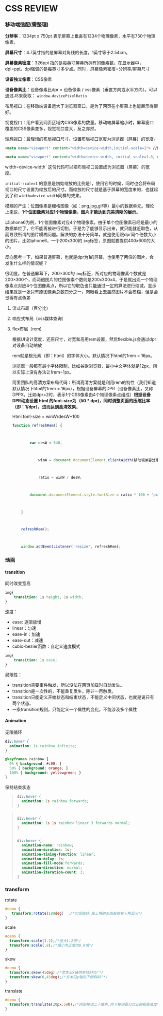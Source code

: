 # CSS REVIEW

### 移动端适配(需整理)

**分辨率**：1334pt x 750pt 表示屏幕上垂直有1334个物理像素，水平有750个物理像素。

**屏幕尺寸**：4.7英寸指的是屏幕对角线的长度，1英寸等于2.54cm。

**屏幕像素密度**：326ppi 指的是每英寸屏幕所拥有的像素数，在显示器中，dpi=ppi。dpi强调的是每英寸多少点。同时，屏幕像素密度=分辨率/屏幕尺寸

**设备独立像素**：CSS像素

**设备像素比**：设备像素比dpr = 设备像素 / css像素（垂直方向或水平方向）。可以通过JS来获取： `window.devicePixelRatio`

布局视口：在移动端设备远大于浏览器窗口，是为了网页在小屏幕上也能展示得很好。

视觉视口：用户看到网页区域内CSS像素的数量。移动端屏幕缩小时，屏幕窗口覆盖的CSS像素变多，视觉视口变大，反之亦然。

理想视口：最理想的布局视口尺寸。设置布局视口宽度为浏览器（屏幕）的宽度。

```html
<meta name="viewport" content="width=device-width,initial-scale=1"> //解决IE兼容性问题
```

```html
<meta name="viewport" content="width=device-width, initial-scale=1.0, maximum-scale=1.0, user-scalable=no;"> //禁止缩放
```

width=device-width` 这句代码可以把布局视口设置成为浏览器（屏幕）的宽度。

`initial-scale=1` 的意思是初始缩放的比例是1，使用它的时候，同时也会将布局视口的尺寸设置为缩放后的尺寸。而缩放的尺寸就是基于屏幕的宽度来的，也就起到了和 `width=device-width`同样的效果。



模糊的产生：位图像素是栅格图像（如：png,jpg,gif等）最小的数据单元。理论上来说，**1个位图像素对应1个物理像素，图片才能达到完美清晰的展示**。

以iphone6为例，1个位图像素对应4个物理像素。由于单个位图像素已经是最小的数据单位了，它不能再被进行切割。于是为了能够显示出来，就只能就近取色，从而导致所谓的图片模糊问题。解决的办法十分简单，就是使用跟dpr同个倍数大小的图片。比如iphone6，一个200x300的 `img`标签，原图就要提供400x600的大小。

反向思考一下，如果普通屏幕，也就是dpr为1的屏幕，也使用了两倍的图片，会发生什么样的情况呢？

很明显，在普通屏幕下，200×300的 `img`标签，所对应的物理像素个数就是200×300个，而两倍图片的位图像素个数则是200x300x4，于是就出现一个物理像素点对应4个位图像素点，所以它的取色也只能通过一定的算法进行缩减，显示结果就是一张只有原图像素总数四分之一，肉眼看上去虽然图片不会模糊，但是会觉得有点色差



1. 流式布局（百分比）

2. 响应式布局（css媒体查询）

3. flex布局（rem)

   根据UI设计宽度，还原尺寸，对宽和高用rem设置，然后flexible.js会通过dpr对设备自动缩放

   rem就是根元素（即：html）的字体大小。默认情况下html的1rem = 16px。

   浏览器一般都有最小字体限制，比如谷歌浏览器，最小中文字体就是12px，所以实际上没有办法让1rem=1px。

   阿里团队的高清方案布局代码：所谓高清方案就是利用rem的特性（我们知道默认情况下html的1rem = 16px），根据设备屏幕的DPR（设备像素比，又称DPPX，比如dpr=2时，表示1个CSS像素由4个物理像素点组成）**根据设备DPR动态设置 html 的font-size为（50 \* dpr)，同时调整页面的压缩比率（即：1/dpr），进而达到高清效果**。

   Html font-size = winW/desW*100

   ```javascript
   function refreshRem() {
   
   
   
           var desW = 640,
   
   
   
               winW = document.documentElement.clientWidth(移动端兼容处理)||document.body.clientWidth(pc端兼容处理);
   
   
   
               ratio = winW / desW;
   
   
   
           document.documentElement.style.fontSize = ratio * 100 + 'px';
   
   
   
       }
   
   
   
       refreshRem();
   
   
   
       window.addEventListener('resize', refreshRem);
   ```



### 动画

#### transition

同时改变宽高

```css
img{
    transition: 1s height, 1s width; 
} 
```

速度：

- ease: 逐渐放慢
- linear：匀速
- ease-in：加速
- ease-out：减速
- cubic-bezier函数：自定义速度模式

```css
img{
    transition: 1s ease;
}
```

局限性：

- transition需要事件触发，所以没法在网页加载时自动发生。
- transition是一次性的，不能重复发生，除非一再触发。
- transition只能定义开始状态和结束状态，不能定义中间状态，也就是说只有两个状态。
- 一条transition规则，只能定义一个属性的变化，不能涉及多个属性

#### Animation

无限循环

```css
div:hover {
  animation: 1s rainbow infinite;
}

@keyframes rainbow {
  0% { background: #c00; }
  50% { background: orange; }
  100% { background: yellowgreen; }
}
```

保持结束状态

> ```css
> div:hover {
>   animation: 1s rainbow forwards;
> }
> ```



> ```css
> 
> div:hover {
>   animation: 1s 1s rainbow linear 3 forwards normal;
> }
> 
> 
> div:hover {
>   animation-name: rainbow;
>   animation-duration: 1s;
>   animation-timing-function: linear;
>   animation-delay: 1s;
>   animation-fill-mode:forwards;
>   animation-direction: normal;
>   animation-iteration-count: 3;
> }
> ```



### transform

rotate

```css
#demo {
   transform:rotate(180deg)  ;/*实现旋转,左上角的东西会在右下角显示*/
}
```

scale

```css
#demo {
  transform:scale(1.2);/*放大1.2倍*/
  transform:scale(.8);/*缩小为正常的0.8倍*/
}
```

skew

```css
#demo {
  transform:skew(45deg);/*文本沿x轴向左倾斜45°*/
  transform:skew(0,45deg);/*文本沿y轴向下倾斜45°*/
}
```

translate

```css
#demo {
  transform:translate(20px,5vh);/*向左移动二十像素,向下移动百分之五的视窗高度*/
}
```